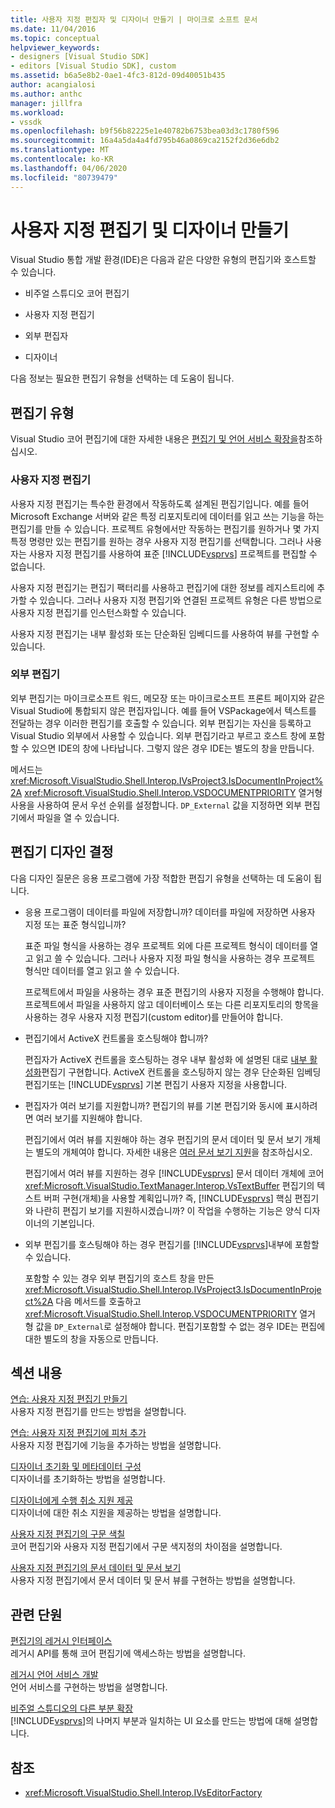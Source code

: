 ```yaml
---
title: 사용자 지정 편집자 및 디자이너 만들기 | 마이크로 소프트 문서
ms.date: 11/04/2016
ms.topic: conceptual
helpviewer_keywords:
- designers [Visual Studio SDK]
- editors [Visual Studio SDK], custom
ms.assetid: b6a5e8b2-0ae1-4fc3-812d-09d40051b435
author: acangialosi
ms.author: anthc
manager: jillfra
ms.workload:
- vssdk
ms.openlocfilehash: b9f56b82225e1e40782b6753bea03d3c1780f596
ms.sourcegitcommit: 16a4a5da4a4fd795b46a0869ca2152f2d36e6db2
ms.translationtype: MT
ms.contentlocale: ko-KR
ms.lasthandoff: 04/06/2020
ms.locfileid: "80739479"
---
```

# <a name="create-custom-editors-and-designers"></a>사용자 지정 편집기 및 디자이너 만들기

Visual Studio 통합 개발 환경(IDE)은 다음과 같은 다양한 유형의 편집기와 호스트할 수 있습니다.

- 비주얼 스튜디오 코어 편집기

- 사용자 지정 편집기

- 외부 편집자

- 디자이너

다음 정보는 필요한 편집기 유형을 선택하는 데 도움이 됩니다.

## <a name="types-of-editor"></a>편집기 유형

Visual Studio 코어 편집기에 대한 자세한 내용은 [편집기 및 언어 서비스 확장을](../extensibility/extending-the-editor-and-language-services.md)참조하십시오.

### <a name="custom-editors"></a>사용자 지정 편집기
 사용자 지정 편집기는 특수한 환경에서 작동하도록 설계된 편집기입니다. 예를 들어 Microsoft Exchange 서버와 같은 특정 리포지토리에 데이터를 읽고 쓰는 기능을 하는 편집기를 만들 수 있습니다. 프로젝트 유형에서만 작동하는 편집기를 원하거나 몇 가지 특정 명령만 있는 편집기를 원하는 경우 사용자 지정 편집기를 선택합니다. 그러나 사용자는 사용자 지정 편집기를 사용하여 표준 [!INCLUDE[vsprvs](../code-quality/includes/vsprvs_md.md)] 프로젝트를 편집할 수 없습니다.

 사용자 지정 편집기는 편집기 팩터리를 사용하고 편집기에 대한 정보를 레지스트리에 추가할 수 있습니다. 그러나 사용자 지정 편집기와 연결된 프로젝트 유형은 다른 방법으로 사용자 지정 편집기를 인스턴스화할 수 있습니다.

 사용자 지정 편집기는 내부 활성화 또는 단순화된 임베디드를 사용하여 뷰를 구현할 수 있습니다.

### <a name="external-editors"></a>외부 편집기
 외부 편집기는 마이크로소프트 워드, 메모장 또는 마이크로소프트 프론트 페이지와 같은 Visual Studio에 통합되지 않은 편집자입니다. 예를 들어 VSPackage에서 텍스트를 전달하는 경우 이러한 편집기를 호출할 수 있습니다. 외부 편집기는 자신을 등록하고 Visual Studio 외부에서 사용할 수 있습니다. 외부 편집기라고 부르고 호스트 창에 포함할 수 있으면 IDE의 창에 나타납니다. 그렇지 않은 경우 IDE는 별도의 창을 만듭니다.

 메서드는 <xref:Microsoft.VisualStudio.Shell.Interop.IVsProject3.IsDocumentInProject%2A> <xref:Microsoft.VisualStudio.Shell.Interop.VSDOCUMENTPRIORITY> 열거형사용을 사용하여 문서 우선 순위를 설정합니다. `DP_External` 값을 지정하면 외부 편집기에서 파일을 열 수 있습니다.

## <a name="editor-design-decisions"></a>편집기 디자인 결정
 다음 디자인 질문은 응용 프로그램에 가장 적합한 편집기 유형을 선택하는 데 도움이 됩니다.

- 응용 프로그램이 데이터를 파일에 저장합니까? 데이터를 파일에 저장하면 사용자 지정 또는 표준 형식입니까?

   표준 파일 형식을 사용하는 경우 프로젝트 외에 다른 프로젝트 형식이 데이터를 열고 읽고 쓸 수 있습니다. 그러나 사용자 지정 파일 형식을 사용하는 경우 프로젝트 형식만 데이터를 열고 읽고 쓸 수 있습니다.

   프로젝트에서 파일을 사용하는 경우 표준 편집기의 사용자 지정을 수행해야 합니다. 프로젝트에서 파일을 사용하지 않고 데이터베이스 또는 다른 리포지토리의 항목을 사용하는 경우 사용자 지정 편집기(custom editor)를 만들어야 합니다.

- 편집기에서 ActiveX 컨트롤을 호스팅해야 합니까?

   편집자가 ActiveX 컨트롤을 호스팅하는 경우 내부 활성화 에 설명된 대로 [내부 활성화](/visualstudio/misc/in-place-activation?view=vs-2015)편집기 구현합니다. ActiveX 컨트롤을 호스팅하지 않는 경우 단순화된 임베딩 편집기또는 [!INCLUDE[vsprvs](../code-quality/includes/vsprvs_md.md)] 기본 편집기 사용자 지정을 사용합니다.

- 편집자가 여러 보기를 지원합니까? 편집기의 뷰를 기본 편집기와 동시에 표시하려면 여러 보기를 지원해야 합니다.

   편집기에서 여러 뷰를 지원해야 하는 경우 편집기의 문서 데이터 및 문서 보기 개체는 별도의 개체여야 합니다. 자세한 내용은 [여러 문서 보기 지원](../extensibility/supporting-multiple-document-views.md)을 참조하십시오.

   편집기에서 여러 뷰를 지원하는 경우 [!INCLUDE[vsprvs](../code-quality/includes/vsprvs_md.md)] 문서 데이터 개체에 코어<xref:Microsoft.VisualStudio.TextManager.Interop.VsTextBuffer> 편집기의 텍스트 버퍼 구현(개체)을 사용할 계획입니까? 즉, [!INCLUDE[vsprvs](../code-quality/includes/vsprvs_md.md)] 핵심 편집기와 나란히 편집기 보기를 지원하시겠습니까? 이 작업을 수행하는 기능은 양식 디자이너의 기본입니다.

- 외부 편집기를 호스팅해야 하는 경우 편집기를 [!INCLUDE[vsprvs](../code-quality/includes/vsprvs_md.md)]내부에 포함할 수 있습니다.

   포함할 수 있는 경우 외부 편집기의 호스트 창을 만든 <xref:Microsoft.VisualStudio.Shell.Interop.IVsProject3.IsDocumentInProject%2A> 다음 메서드를 호출하고 <xref:Microsoft.VisualStudio.Shell.Interop.VSDOCUMENTPRIORITY> 열거 형 값을 `DP_External`로 설정해야 합니다. 편집기포함할 수 없는 경우 IDE는 편집에 대한 별도의 창을 자동으로 만듭니다.

## <a name="in-this-section"></a>섹션 내용

[연습: 사용자 지정 편집기 만들기](../extensibility/walkthrough-creating-a-custom-editor.md)\
사용자 지정 편집기를 만드는 방법을 설명합니다.

[연습: 사용자 지정 편집기에 피처 추가](../extensibility/walkthrough-adding-features-to-a-custom-editor.md)\
사용자 지정 편집기에 기능을 추가하는 방법을 설명합니다.

[디자이너 초기화 및 메타데이터 구성](../extensibility/designer-initialization-and-metadata-configuration.md)\
디자이너를 초기화하는 방법을 설명합니다.

[디자이너에게 수행 취소 지원 제공](../extensibility/supplying-undo-support-to-designers.md)\
디자이너에 대한 취소 지원을 제공하는 방법을 설명합니다.

[사용자 지정 편집기의 구문 색칠](../extensibility/syntax-coloring-in-custom-editors.md)\
코어 편집기와 사용자 지정 편집기에서 구문 색지정의 차이점을 설명합니다.

[사용자 지정 편집기의 문서 데이터 및 문서 보기](../extensibility/document-data-and-document-view-in-custom-editors.md)\
사용자 지정 편집기에서 문서 데이터 및 문서 뷰를 구현하는 방법을 설명합니다.

## <a name="related-sections"></a>관련 단원

[편집기의 레거시 인터페이스](/visualstudio/extensibility/legacy-interfaces-in-the-editor?view=vs-2015)\
레거시 API를 통해 코어 편집기에 액세스하는 방법을 설명합니다.

[레거시 언어 서비스 개발](../extensibility/internals/developing-a-legacy-language-service.md)\
언어 서비스를 구현하는 방법을 설명합니다.

[비주얼 스튜디오의 다른 부분 확장](../extensibility/extending-other-parts-of-visual-studio.md)\
[!INCLUDE[vsprvs](../code-quality/includes/vsprvs_md.md)]의 나머지 부분과 일치하는 UI 요소를 만드는 방법에 대해 설명합니다.

## <a name="see-also"></a>참조

- <xref:Microsoft.VisualStudio.Shell.Interop.IVsEditorFactory>
